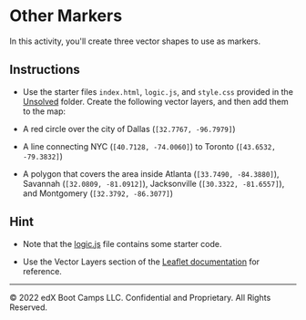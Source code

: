 # Other Markers

In this activity, you'll create three vector shapes to use as markers.

## Instructions

* Use the starter files `index.html`, `logic.js`, and `style.css` provided in the [Unsolved](Unsolved) folder. Create the following vector layers, and then add them to the map:

* A red circle over the city of Dallas (`[32.7767, -96.7979]`)

* A line connecting NYC (`[40.7128, -74.0060]`) to Toronto (`[43.6532, -79.3832]`)

* A polygon that covers the area inside Atlanta (`[33.7490, -84.3880]`), Savannah (`[32.0809, -81.0912]`), Jacksonville (`[30.3322, -81.6557]`), and Montgomery (`[32.3792, -86.3077]`)

## Hint

* Note that the [logic.js](Unsolved/logic.js) file contains some starter code.

* Use the Vector Layers section of the [Leaflet documentation](https://leafletjs.com/reference.html#toc) for reference.

---

© 2022 edX Boot Camps LLC. Confidential and Proprietary. All Rights Reserved.
